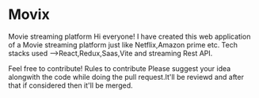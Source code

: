 # Movix
Movie streaming platform
Hi everyone! I have created this web application of a Movie streaming platform just like Netflix,Amazon prime etc. Tech stacks used -->React,Redux,Saas,Vite and streaming Rest API.

Feel free to contribute! Rules to contribute Please suggest your idea alongwith the code while doing the pull request.It'll be reviewd and after that if considered then it'll be merged.

